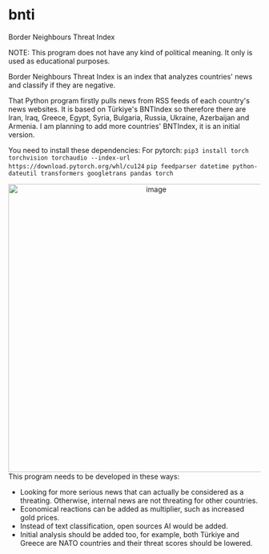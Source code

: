 # bnti
Border Neighbours Threat Index
<div>
NOTE: This program does not have any kind of political meaning. It only is used as educational purposes.
</div>

Border Neighbours Threat Index is an index that analyzes countries' news and classify if they are negative.

That Python program firstly pulls news from RSS feeds of each country's news websites.
It is based on Türkiye's BNTIndex so therefore there are Iran, Iraq, Greece, Egypt, Syria, Bulgaria, Russia, Ukraine, Azerbaijan and Armenia.
I am planning to add more countries' BNTIndex, it is an initial version.

You need to install these dependencies:
For pytorch: ```pip3 install torch torchvision torchaudio --index-url https://download.pytorch.org/whl/cu124```
```pip feedparser datetime python-dateutil transformers googletrans pandas torch```

<div align="center">
<img width="575" alt="image" src="bnti.png">
</div>

<div>
This program needs to be developed in these ways:
</div>

<div>
  <ul>
  <li> Looking for more serious news that can actually be considered as a threating. Otherwise, internal news are not threating for other countries. </li>
  <li> Economical reactions can be added as multiplier, such as increased gold prices. </li>
  <li> Instead of text classification, open sources AI would be added. </li>
  <li> Initial analysis should be added too, for example, both Türkiye and Greece are NATO countries and their threat scores should be lowered. </li>
  </ul>
</div>
